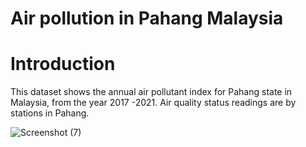 # Air pollution in Pahang Malaysia
# Introduction
This dataset shows the annual air pollutant index for Pahang state in Malaysia, from the year 2017 -2021. 
Air quality status readings are by stations in Pahang.

![Screenshot (7)](https://github.com/Valarmathy08/codeless-data-science-fundamental-2023-FTU-x-UMK/assets/93848560/2d037684-0829-423f-9f03-35c79a3d81bc)
